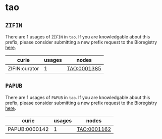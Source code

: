 # tao

## `ZIFIN`

There are 1 usages of `ZIFIN` in `tao`.
If you are knowledgable about this prefix, please consider submitting a new prefix
request to the Bioregistry [here](https://github.com/biopragmatics/bioregistry/issues/new?assignees=cthoyt&labels=New%2CPrefix&template=new-prefix.yml&title=%5BResource%5D%3A%20ZIFIN).

| curie         |   usages | nodes                                                     |
|---------------|----------|-----------------------------------------------------------|
| ZIFIN:curator |        1 | [TAO:0001385](http://purl.obolibrary.org/obo/TAO_0001385) |

## `PAPUB`

There are 1 usages of `PAPUB` in `tao`.
If you are knowledgable about this prefix, please consider submitting a new prefix
request to the Bioregistry [here](https://github.com/biopragmatics/bioregistry/issues/new?assignees=cthoyt&labels=New%2CPrefix&template=new-prefix.yml&title=%5BResource%5D%3A%20PAPUB).

| curie         |   usages | nodes                                                     |
|---------------|----------|-----------------------------------------------------------|
| PAPUB:0000142 |        1 | [TAO:0001162](http://purl.obolibrary.org/obo/TAO_0001162) |

